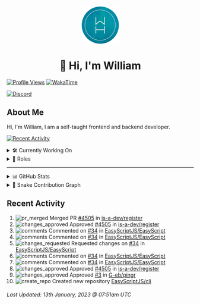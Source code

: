 <p align="center">
  <a href="https://wdh.gg">
    <img src="https://raw.githubusercontent.com/WilliamDavidHarrison/WilliamDavidHarrison/main/assets/logo.png" height="100" width="100">
  </a>
</p>

<h1 align="center">👋 Hi, I'm William</h1>

[![Profile Views](https://komarev.com/ghpvc/?username=williamdavidharrison&color=blue&style=for-the-badge)](https://wdh.gg/github)
[![WakaTime](https://wakatime.com/badge/user/817e29c1-e1ac-4adc-936b-37bfa447c165.svg?style=for-the-badge)](https://wdh.gg/wakatime)

[![Discord](https://lanyard.cnrad.dev/api/853158265466257448)](https://wdh.gg/discord/account)

## About Me
Hi, I'm William, I am a self-taught frontend and backend developer.

[![Recent Activity](https://img.shields.io/badge/-Recent%20Activity-333333?style=for-the-badge&logo=github)](https://wdh.gg/activity)

<details>
  <summary>🛠️ Currently Working On</summary>
  <br>

  [![Easy Script](https://img.shields.io/badge/-Easy%20Script-333333?style=for-the-badge)](https://wdh.gg/easyscript)

</details>

<details>
  <summary>💼 Roles</summary>
  <br>

  [![Future Focus Accounting](https://img.shields.io/badge/Future%20Focus%20Accounting-Developer-222222?style=for-the-badge)](https://wdh.gg/ffa/github)

  [![Open Domains](https://img.shields.io/badge/Open%20Domains-Maintainer-222222?style=for-the-badge)](https://wdh.gg/od)

  [![is-a.dev](https://img.shields.io/badge/is--a.dev-Maintainer-222222?style=for-the-badge)](https://wdh.gg/is-a-dev)

  [![is-a-good.dev](https://img.shields.io/badge/is--a--good.dev-Helper-222222?style=for-the-badge)](https://wdh.gg/is-a-good-dev)

</details>

---

<details>
  <summary>📊 GitHub Stats</summary>
  <br>

  ![GitHub Stats](https://github-readme-stats.vercel.app/api?username=williamdavidharrison&theme=algolia&show_icons=true&border_radius=8&count_private=true&include_all_commits=true)

  ![Top Languages](https://github-readme-stats.vercel.app/api/top-langs/?username=williamdavidharrison&theme=algolia&layout=compact&border_radius=8)

  ![GitHub Streak](https://streak-stats.demolab.com/?user=WilliamDavidHarrison&theme=dark)

</details>

<details>
  <summary>🐍 Snake Contribution Graph</summary>
  <br>

  ![Snake](https://github.com/WilliamDavidHarrison/WilliamDavidHarrison/blob/output/github-contribution-grid-snake.svg)

</details>

## Recent Activity

<!--RECENT_ACTIVITY:start-->
1. ![pr_merged](https://cdn.jsdelivr.net/gh/Readme-Workflows/Readme-Icons@main/icons/octicons/PullRequestMerged.svg) Merged PR [#4505](https://github.com/is-a-dev/register/pull/4505) in [is-a-dev/register](https://github.com/is-a-dev/register)<br>
2. ![changes_approved](https://cdn.jsdelivr.net/gh/Readme-Workflows/Readme-Icons@main/icons/octicons/ApprovedChanges.svg) Approved [#4505](https://github.com/is-a-dev/register/pull/4505#pullrequestreview-1247067128) in [is-a-dev/register](https://github.com/is-a-dev/register)<br>
3. ![comments](https://cdn.jsdelivr.net/gh/Readme-Workflows/Readme-Icons@main/icons/octicons/Comment.svg) Commented on [#34](https://github.com/EasyScriptJS/EasyScript/pull/34#issuecomment-1381433230) in [EasyScriptJS/EasyScript](https://github.com/EasyScriptJS/EasyScript)<br>
4. ![comments](https://cdn.jsdelivr.net/gh/Readme-Workflows/Readme-Icons@main/icons/octicons/Comment.svg) Commented on [#34](https://github.com/EasyScriptJS/EasyScript/pull/34#issuecomment-1381432638) in [EasyScriptJS/EasyScript](https://github.com/EasyScriptJS/EasyScript)<br>
5. ![changes_requested](https://cdn.jsdelivr.net/gh/Readme-Workflows/Readme-Icons@main/icons/octicons/RequestedChanges.svg) Requested changes on [#34](https://github.com/EasyScriptJS/EasyScript/pull/34#pullrequestreview-1247053703) in [EasyScriptJS/EasyScript](https://github.com/EasyScriptJS/EasyScript)<br>
6. ![comments](https://cdn.jsdelivr.net/gh/Readme-Workflows/Readme-Icons@main/icons/octicons/Comment.svg) Commented on [#34](https://github.com/EasyScriptJS/EasyScript/pull/34#discussion_r1069037848) in [EasyScriptJS/EasyScript](https://github.com/EasyScriptJS/EasyScript)<br>
7. ![comments](https://cdn.jsdelivr.net/gh/Readme-Workflows/Readme-Icons@main/icons/octicons/Comment.svg) Commented on [#34](https://github.com/EasyScriptJS/EasyScript/pull/34#discussion_r1069039836) in [EasyScriptJS/EasyScript](https://github.com/EasyScriptJS/EasyScript)<br>
8. ![changes_approved](https://cdn.jsdelivr.net/gh/Readme-Workflows/Readme-Icons@main/icons/octicons/ApprovedChanges.svg) Approved [#4505](https://github.com/is-a-dev/register/pull/4505#pullrequestreview-1247050765) in [is-a-dev/register](https://github.com/is-a-dev/register)<br>
9. ![changes_approved](https://cdn.jsdelivr.net/gh/Readme-Workflows/Readme-Icons@main/icons/octicons/ApprovedChanges.svg) Approved [#3](https://github.com/G-eb/pingr/pull/3#pullrequestreview-1246859064) in [G-eb/pingr](https://github.com/G-eb/pingr)<br>
10. ![create_repo](https://cdn.jsdelivr.net/gh/Readme-Workflows/Readme-Icons@main/icons/octicons/Repository.svg) Created new repository [EasyScriptJS/cli](https://github.com/EasyScriptJS/cli)<br>
<!--RECENT_ACTIVITY:end-->

<!--RECENT_ACTIVITY:last_update-->
###### Last Updated: 13th January, 2023 @ 07:51am UTC
<!--RECENT_ACTIVITY:last_update_end-->
